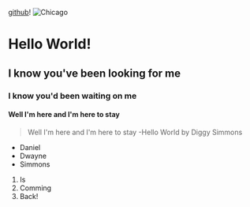 [github](https://github.com/KierstenPatriciaHill/README.md/blob/master/README.md)!
![Chicago](https://goo.gl/images/gsVJ7t)
# Hello World! 
## I know you've been looking for me
### I know you'd been waiting on me 
#### Well I'm here and I'm here to stay 
> Well I'm here and I'm here to stay
-Hello World by Diggy Simmons 
* Daniel
* Dwayne
* Simmons 
1. Is 
2. Comming
3. Back!
